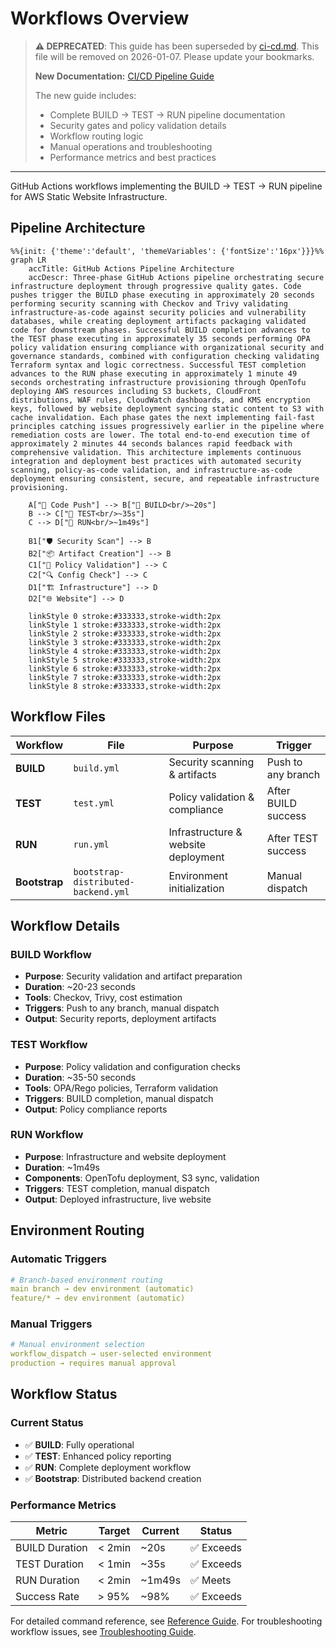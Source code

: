 # Workflows Overview

> **⚠️ DEPRECATED**: This guide has been superseded by [ci-cd.md](ci-cd.md).
> This file will be removed on 2026-01-07. Please update your bookmarks.
>
> **New Documentation:** [CI/CD Pipeline Guide](ci-cd.md)
>
> The new guide includes:
> - Complete BUILD → TEST → RUN pipeline documentation
> - Security gates and policy validation details
> - Workflow routing logic
> - Manual operations and troubleshooting
> - Performance metrics and best practices

---

GitHub Actions workflows implementing the BUILD → TEST → RUN pipeline for AWS Static Website Infrastructure.

## Pipeline Architecture

```mermaid
%%{init: {'theme':'default', 'themeVariables': {'fontSize':'16px'}}}%%
graph LR
    accTitle: GitHub Actions Pipeline Architecture
    accDescr: Three-phase GitHub Actions pipeline orchestrating secure infrastructure deployment through progressive quality gates. Code pushes trigger the BUILD phase executing in approximately 20 seconds performing security scanning with Checkov and Trivy validating infrastructure-as-code against security policies and vulnerability databases, while creating deployment artifacts packaging validated code for downstream phases. Successful BUILD completion advances to the TEST phase executing in approximately 35 seconds performing OPA policy validation ensuring compliance with organizational security and governance standards, combined with configuration checking validating Terraform syntax and logic correctness. Successful TEST completion advances to the RUN phase executing in approximately 1 minute 49 seconds orchestrating infrastructure provisioning through OpenTofu deploying AWS resources including S3 buckets, CloudFront distributions, WAF rules, CloudWatch dashboards, and KMS encryption keys, followed by website deployment syncing static content to S3 with cache invalidation. Each phase gates the next implementing fail-fast principles catching issues progressively earlier in the pipeline where remediation costs are lower. The total end-to-end execution time of approximately 2 minutes 44 seconds balances rapid feedback with comprehensive validation. This architecture implements continuous integration and deployment best practices with automated security scanning, policy-as-code validation, and infrastructure-as-code deployment ensuring consistent, secure, and repeatable infrastructure provisioning.

    A["📝 Code Push"] --> B["🔨 BUILD<br/>~20s"]
    B --> C["🧪 TEST<br/>~35s"]
    C --> D["🚀 RUN<br/>~1m49s"]

    B1["🛡️ Security Scan"] --> B
    B2["📦 Artifact Creation"] --> B
    C1["📜 Policy Validation"] --> C
    C2["🔍 Config Check"] --> C
    D1["🏗️ Infrastructure"] --> D
    D2["🌐 Website"] --> D

    linkStyle 0 stroke:#333333,stroke-width:2px
    linkStyle 1 stroke:#333333,stroke-width:2px
    linkStyle 2 stroke:#333333,stroke-width:2px
    linkStyle 3 stroke:#333333,stroke-width:2px
    linkStyle 4 stroke:#333333,stroke-width:2px
    linkStyle 5 stroke:#333333,stroke-width:2px
    linkStyle 6 stroke:#333333,stroke-width:2px
    linkStyle 7 stroke:#333333,stroke-width:2px
    linkStyle 8 stroke:#333333,stroke-width:2px
```

## Workflow Files

| Workflow | File | Purpose | Trigger |
|----------|------|---------|---------|
| **BUILD** | `build.yml` | Security scanning & artifacts | Push to any branch |
| **TEST** | `test.yml` | Policy validation & compliance | After BUILD success |
| **RUN** | `run.yml` | Infrastructure & website deployment | After TEST success |
| **Bootstrap** | `bootstrap-distributed-backend.yml` | Environment initialization | Manual dispatch |

## Workflow Details

### BUILD Workflow
- **Purpose**: Security validation and artifact preparation
- **Duration**: ~20-23 seconds
- **Tools**: Checkov, Trivy, cost estimation
- **Triggers**: Push to any branch, manual dispatch
- **Output**: Security reports, deployment artifacts

### TEST Workflow
- **Purpose**: Policy validation and configuration checks
- **Duration**: ~35-50 seconds
- **Tools**: OPA/Rego policies, Terraform validation
- **Triggers**: BUILD completion, manual dispatch
- **Output**: Policy compliance reports

### RUN Workflow
- **Purpose**: Infrastructure and website deployment
- **Duration**: ~1m49s
- **Components**: OpenTofu deployment, S3 sync, validation
- **Triggers**: TEST completion, manual dispatch
- **Output**: Deployed infrastructure, live website

## Environment Routing

### Automatic Triggers
```yaml
# Branch-based environment routing
main branch → dev environment (automatic)
feature/* → dev environment (automatic)
```

### Manual Triggers
```yaml
# Manual environment selection
workflow_dispatch → user-selected environment
production → requires manual approval
```

## Workflow Status

### Current Status
- ✅ **BUILD**: Fully operational
- ✅ **TEST**: Enhanced policy reporting
- ✅ **RUN**: Complete deployment workflow
- ✅ **Bootstrap**: Distributed backend creation

### Performance Metrics
| Metric | Target | Current | Status |
|--------|--------|---------|--------|
| BUILD Duration | < 2min | ~20s | ✅ Exceeds |
| TEST Duration | < 1min | ~35s | ✅ Exceeds |
| RUN Duration | < 2min | ~1m49s | ✅ Meets |
| Success Rate | > 95% | ~98% | ✅ Exceeds |

For detailed command reference, see [Reference Guide](reference.md).
For troubleshooting workflow issues, see [Troubleshooting Guide](troubleshooting.md).